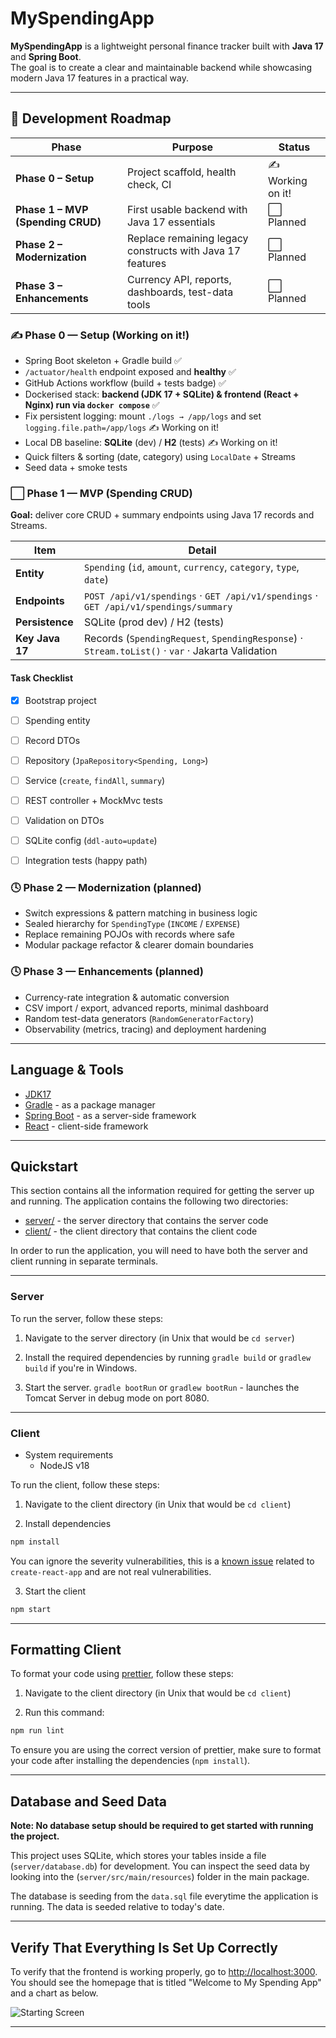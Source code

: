 # MySpendingApp

**MySpendingApp** is a lightweight personal finance tracker built with **Java 17** and **Spring Boot**.\
The goal is to create a clear and maintainable backend while showcasing modern Java 17 features in a practical way.

---

## 🚀 Development Roadmap

| Phase | Purpose | Status            |
|-------|---------|-------------------|
| **Phase 0 – Setup** | Project scaffold, health check, CI | ✍️ Working on it! |
| **Phase 1 – MVP (Spending CRUD)** | First usable backend with Java 17 essentials | ⬜ Planned         |
| **Phase 2 – Modernization** | Replace remaining legacy constructs with Java 17 features | ⬜ Planned         |
| **Phase 3 – Enhancements** | Currency API, reports, dashboards, test-data tools | ⬜ Planned         |



### ✍️ Phase 0 — Setup (Working on it!)

- Spring Boot skeleton + Gradle build ✅
- `/actuator/health` endpoint exposed and **healthy** ✅
- GitHub Actions workflow (build + tests badge) ✅
- Dockerised stack: **backend (JDK 17 + SQLite) & frontend (React + Nginx) run via `docker compose`** ✅
- Fix persistent logging: mount `./logs → /app/logs` and set `logging.file.path=/app/logs` ✍️ Working on it!
- Local DB baseline: **SQLite** (dev) / **H2** (tests) ✍️ Working on it!
- Quick filters & sorting (date, category) using `LocalDate` + Streams
- Seed data + smoke tests



### ⬜ Phase 1 — MVP (Spending CRUD)

**Goal:** deliver core CRUD + summary endpoints using Java 17 records and Streams.

| Item | Detail |
|------|--------|
| **Entity** | `Spending` (`id`, `amount`, `currency`, `category`, `type`, `date`) |
| **Endpoints** | `POST /api/v1/spendings` · `GET /api/v1/spendings` · `GET /api/v1/spendings/summary` |
| **Persistence** | SQLite (prod dev) / H2 (tests) |
| **Key Java 17** | Records (`SpendingRequest`, `SpendingResponse`) · `Stream.toList()` · `var` · Jakarta Validation |



#### Task Checklist
- [x] Bootstrap project
- [ ] Spending entity
- [ ] Record DTOs
- [ ] Repository (`JpaRepository<Spending, Long>`)
- [ ] Service (`create`, `findAll`, `summary`)
- [ ] REST controller + MockMvc tests
- [ ] Validation on DTOs
- [ ] SQLite config (`ddl-auto=update`)
- [ ] Integration tests (happy path)



### 🕓 Phase 2 — Modernization (planned)

- Switch expressions & pattern matching in business logic
- Sealed hierarchy for `SpendingType` (`INCOME` / `EXPENSE`)
- Replace remaining POJOs with records where safe
- Modular package refactor & clearer domain boundaries



### 🕓 Phase 3 — Enhancements (planned)

- Currency-rate integration & automatic conversion
- CSV import / export, advanced reports, minimal dashboard
- Random test-data generators (`RandomGeneratorFactory`)
- Observability (metrics, tracing) and deployment hardening

---

## Language & Tools

- [JDK17](https://jdk.java.net/archive/)
- [Gradle](https://gradle.org/) - as a package manager
- [Spring Boot](https://spring.io/projects/spring-boot) - as a server-side framework
- [React](https://reactjs.org/) - client-side framework

---

## Quickstart

This section contains all the information required for getting the server up and running. The application contains the following two directories:

- [server/](server/) - the server directory that contains the server code
- [client/](client/) - the client directory that contains the client code

In order to run the application, you will need to have both the server and client running in separate terminals.

---

### Server

To run the server, follow these steps:

1. Navigate to the server directory (in Unix that would be `cd server`)

2. Install the required dependencies by running `gradle build` or `gradlew build` if you're in Windows.

3. Start the server. `gradle bootRun` or `gradlew bootRun` - launches the Tomcat Server in debug mode on port 8080.

---

### Client

- System requirements
  - NodeJS v18

To run the client, follow these steps:

1. Navigate to the client directory (in Unix that would be `cd client`)

2. Install dependencies

```bash
npm install
```

You can ignore the severity vulnerabilities, this is a [known issue](https://github.com/facebook/create-react-app/issues/11174) related to `create-react-app` and are not real vulnerabilities.

3. Start the client

```bash
npm start
```

---

## Formatting Client

To format your code using [prettier](https://prettier.io/), follow these steps:

1. Navigate to the client directory (in Unix that would be `cd client`)

2. Run this command:

```bash
npm run lint
```

To ensure you are using the correct version of prettier, make sure to format your code after installing the dependencies (`npm install`).

---

## Database and Seed Data

**Note: No database setup should be required to get started with running the project.**

This project uses SQLite, which stores your tables inside a file (`server/database.db`) for development. You can inspect the seed data by looking into the (`server/src/main/resources`) folder in the main package.

The database is seeding from the `data.sql` file everytime the application is running. The data is seeded relative to today's date.

---

## Verify That Everything Is Set Up Correctly

To verify that the frontend is working properly, go to [http://localhost:3000](http://localhost:3000). You should see the homepage that is titled "Welcome to My Spending App" and a chart as below.

![Starting Screen](https://storage.googleapis.com/m.hatchways.io/SpendingApp-screenshot.png)

---

